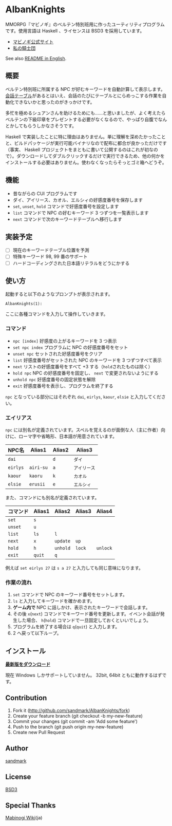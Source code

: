 AlbanKnights
============

MMORPG『マビノギ』のベルテン特別班用に作ったユーティリティプログラムです。使用言語は Haskell 、ライセンスは BSD3 を採用しています。

* [マビノギ公式サイト](http://mabinogi.nexon.co.jp/)
* [私の騎士団](http://mabinogi.wikiwiki.jp/?%A5%AF%A5%A8%A5%B9%A5%C8%2F%C6%C3%CA%CC%C8%C9)

See also [README in English](README.md).

## 概要
ベルテン特別班に所属する NPC が好むキーワードを自動計算して表示します。[会話テーブル](http://mabinogi.wikiwiki.jp/?%BB%E4%A4%CE%B5%B3%BB%CE%C3%C4%B2%F1%CF%C3%A5%C6%A1%BC%A5%D6%A5%EB)があるとはいえ、会話のたびにテーブルとにらめっこする作業を自動化できないかと思ったのがきっかけです。

多忙を極めるシュアンさんを助けるためにも……と思いましたが、よく考えたらベルテンの下級印章をプレゼントする必要がなくなるので、やっぱり自腹でなんとかしてもらうしかなさそうです。

Haskell で実装したことに特に理由はありません。単に理解を深めたかったことと、ビルドパッケージが実行可能バイナリなので配布に都合が良かっただけです（事実、 Haskell プロジェクトをまともに書いて公開するのはこれが初なので）。ダウンロードしてダブルクリックするだけで実行できるため、他の何かをインストールする必要はありません。使わなくなったらそっとゴミ箱へどうぞ。

## 機能
* 昔ながらの CUI プログラムです
* ダイ、アイリース、カオル、エルシィの好感度番号を保存します
* `set`, `unset`, `hold` コマンドで好感度番号を設定します
* `list` コマンドで NPC の好むキーワード 3 つずつを一覧表示します
* `next` コマンドで次のキーワードテーブルへ移行します

## 実装予定
- [ ] 現在のキーワードテーブル位置を予測
- [ ] 特殊キーワード 98, 99 番のサポート
- [ ] ハードコーディングされた日本語リテラルをどうにかする

## 使い方
起動すると以下のようなプロンプトが表示されます。

`AlbanKnights(1): `

ここに各種コマンドを入力して操作していきます。

### コマンド
* `npc [index]` 好感度の上がるキーワードを 3 つ表示
* `set npc index` プログラムに NPC の好感度番号をセット
* `unset npc` セットされた好感度番号をクリア
* `list` 好感度番号がセットされた NPC のキーワードを 3 つずつすべて表示
* `next` リストの好感度番号をすべて +3 する（`hold`されたものは除く）
* `hold npc` NPC の好感度番号を固定し、 `next` で変更されないようにする
* `unhold npc` 好感度番号の固定状態を解除
* `exit` 好感度番号を表示し、プログラムを終了する

`npc` となっている部分にはそれぞれ `dai`, `eirlys`, `kaour`, `elsie` と入力してください。

### エイリアス
`npc` には別名が定義されています。スペルを覚えるのが面倒な人（主に作者）向けに、ローマ字や省略形、日本語が用意されています。

NPC名   | Alias1    | Alias2 | Alias3
-------- | --------- | ------ | ------
`dai`    |           | `d`    | `ダイ`
`eirlys` | `airi-su` | `a`    | `アイリース`
`kaour`  | `kaoru`   | `k`    | `カオル`
`elsie`  | `erusii`  | `e`    | `エルシィ`

また、コマンドにも別名が定義されています。

コマンド| Alias1 | Alias2 | Alias3 | Alias4
------- | ------ | ------ | ------ | ------
`set`   | `s`
`unset` | `u`
`list`  | `ls`   | `l`
`next`  | `x`    | `update` | `up`
`hold`  | `h`    | `unhold` | `lock` | `unlock`
`exit`  | `quit` | `q`

例えば `set eirlys 27` は `s a 27` と入力しても同じ意味になります。

### 作業の流れ
1. `set` コマンドで NPC のキーワード番号をセットします。
1. `ls` と入力してキーワードを確かめます。
1. **ゲーム内で** NPC に話しかけ、表示されたキーワードで会話します。
1. その後 `x`(`next`) コマンドでキーワード番号を更新します。イベント会話が発生した場合、 `h`(`hold`) コマンドで一旦固定しておくといいでしょう。
1. プログラムを終了する場合は `q`(`quit`) と入力します。
1. 2 へ戻って以下ループ。

## インストール
**[最新版をダウンロード](https://github.com/sandmark/AlbanKnights/releases/latest)**

現在 Windows しかサポートしていません。 32bit, 64bit ともに動作するはずです。

## Contribution
1. Fork it (http://github.com/sandmark/AlbanKnights/fork)
2. Create your feature branch (git checkout -b my-new-feature)
3. Commit your changes (git commit -am 'Add some feature')
4. Push to the branch (git push origin my-new-feature)
5. Create new Pull Request

## Author
[sandmark](https://github.com/sandmark)

## License
[BSD3](LICENSE)

## Special Thanks
[Mabinogi Wiki](http://mabinogi.wikiwiki.jp/)(ja)
